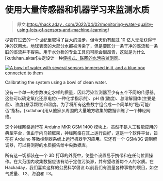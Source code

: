 # 使用大量传感器和机器学习来监测水质

> 原文:[https://hack aday . com/2022/04/02/monitoring-water-quality-using-lots-of-sensors-and-machine-learning/](https://hackaday.com/2022/04/02/monitoring-water-quality-using-lots-of-sensors-and-machine-learning/)

尽管在过去的一个世纪里取得了巨大的进步，但今天仍有超过 10 亿人无法获得干净的饮用水。地球表面的大部分水都被污染了，但是要区分一条干净的溪流和一条脏的溪流并不容易。用于水分析的专业工具包可能会很昂贵，这就是为什么[kutluhan_aktar]决定设计一种[便携式、联网的水污染监测器](https://hackaday.io/project/184621-gsm-sms-enabled-water-pollution-monitor)。

[![A bowl of water with several sensors immersed in it, and a blue box connected to them](../Images/6d3e9d64b62a5010e8b138301b27d402.png)](https://hackaday.com/wp-content/uploads/2022/03/Water-quality-monitor-calibration.png)

Calibrating the system using a bowl of clean water.

没有一个单一的参数决定水样的质量，因此污染监测器至少有五个不同的传感器。这些可以确定氧化还原电位(一种化学指示剂)、pH 值(酸度)、总溶解固体(主要是盐)、浊度(悬浮颗粒)和温度。为了将所有这些数字组合成一个简单的“是/可能/否”指标，[kutluhan]用从他家乡周围的大量地方收集的数据训练了一个神经网络。

这个神经网络运行在 Arduino MKR GSM 1400 模块上。虽然不是人工智能应用的典型平台，但由于内乌顿框架，神经网络在其上运行良好，这是一个软件平台，旨在在 Arduino 等微控制器系统上运行机器学习应用。它还有一个 GSM/3G 调制解调器，可以将测得的水质报告给中央数据库。

所有这一切都装在一个 3D 打印的外壳中，使整个设置易于携带和在任何位置操作。在大范围内收集数据应该有助于定位污染源，并有望改善每个人的水质。在 Hackaday，我们喜欢这样的公民科学倡议:以前我们有测量各种事物的项目，如空气质量、T2、海浪和 T3。